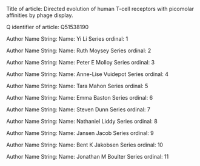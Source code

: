 
Title of article: 
Directed evolution of human T-cell receptors with picomolar affinities by phage display.

Q identifier of article:
        Q51538190

Author Name String:
        Name: Yi Li
        Series ordinal: 1


Author Name String:
        Name: Ruth Moysey
        Series ordinal: 2


Author Name String:
        Name: Peter E Molloy
        Series ordinal: 3


Author Name String:
        Name: Anne-Lise Vuidepot
        Series ordinal: 4


Author Name String:
        Name: Tara Mahon
        Series ordinal: 5


Author Name String:
        Name: Emma Baston
        Series ordinal: 6


Author Name String:
        Name: Steven Dunn
        Series ordinal: 7


Author Name String:
        Name: Nathaniel Liddy
        Series ordinal: 8


Author Name String:
        Name: Jansen Jacob
        Series ordinal: 9


Author Name String:
        Name: Bent K Jakobsen
        Series ordinal: 10


Author Name String:
        Name: Jonathan M Boulter
        Series ordinal: 11